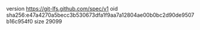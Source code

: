 version https://git-lfs.github.com/spec/v1
oid sha256:e47a4270a5becc3b530673dfa1f9aa7a12804ae00b0bc2d90de9507b16c954f0
size 29099
